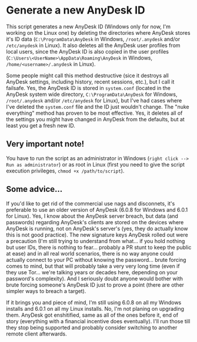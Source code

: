 # Generate a new AnyDesk ID

This script generates a new AnyDesk ID (Windows only for now, I'm working on the Linux one) by deleting the directories where AnyDesk stores it's ID data (`C:\ProgramData\AnyDesk` in Windows, `/root/.anydesk` and/or `/etc/anydesk` in Linux). It also deletes all the AnyDesk user profiles from local users, since the AnyDesk ID is also copied in the user profiles (`C:\Users\<UserName>\AppData\Roaming\AnyDesk` in Windows, `/home/<username>/.anydesk` in Linux).

Some people might call this method destructive (sice it destroys all AnyDesk settings, including history, recent sessions, etc.), but I call it failsafe. Yes, the AnyDesk ID is stored in `system.conf` (located in the AnyDesk system wide directory, `C:\ProgramData\AnyDesk` for Windows, `/root/.anydesk` and/or `/etc/anydesk` for Linux), but I've had cases where I've deleted the `system.conf` file and the ID just wouldn't change. The "nuke everything" method has proven to be most effective. Yes, it deletes all of the settings you might have changed in AnyDesk from the defaults, but at least you get a fresh new ID.

## Very important note!

You have to run the script as an administrator in Windows (`right click --> Run as administrator`) or as root in Linux (first you need to give the script execution privileges, `chmod +x /path/to/script`).

## Some advice...

If you'd like to get rid of the commercial use nags and disconnets, it's preferable to use an older version of AnyDesk (6.0.8 for Windows and 6.0.1 for Linux). Yes, I know about the AnyDesk server breach, but data (and passwords) regarding AnyDesk's clients are stored on the devices where AnyDesk is running, not on AnyDesk's server's (yes, they do actually know this is not good practice). The new signature keys AnyDesk rolled out were a precaution (I'm still trying to understand from what... if you hold nothing but user IDs, there is nothing to fear... probably a PR stunt to keep the public at ease) and in all real world scenarios, there is no way anyone could actually connect to your PC without knowing the password... brute forcing comes to mind, but that will probably take a very very long time (even if they use Tor... we're talking years or decades here, depending on your password's complexity). And I seriously doubt anyone would bother with brute forcing someone's AnyDesk ID just to prove a point (there are other simpler ways to breach a target).

If it brings you and piece of mind, I'm still using 6.0.8 on all my Windows installs and 6.0.1 on all my Linux installs. No, I'm not planing on upgrading them. AnyDesk got enshitified, same as all of the ones before it, end of story (everything with a financial incentive does eventually). I'll run those till they stop being supported and probably consider switching to another remote client afterwards.
